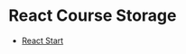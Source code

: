 # React Course Storage

- <a href="https://github.com/matxd/react-course-storage/tree/main/react-start">React Start</a>
